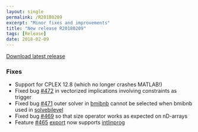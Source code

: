 ```yaml
---
layout: single
permalink: /R20180209
excerpt: "Minor fixes and improvements"
title: "New release R20180209"
tags: [Release]
date: 2018-02-09
---
```


[Download latest release](/download)

### Fixes


* Support for CPLEX 12.8 (which no longer crashes MATLAB!)
* Fixed bug [#472](https://github.com/yalmip/YALMIP/issues/472) in vectorized implications involving constraints as trigger
* Fixed bug [#471](https://github.com/yalmip/YALMIP/issues/471) outer solver in [bmibnb](yalmip.github.io/solver/bmibnb/) cannot be selected when bmibnb used in [solvebilevel](yalmip.github.io/command/solvebilevel/)
* Fixed bug [#469](https://github.com/yalmip/YALMIP/issues/469) so that size operator works as expected on nD-arrays
* Feature [#465](https://github.com/yalmip/YALMIP/issues/465) [export](yalmip.github.io/command/export/) now supports [intlinprog](yalmip.github.io/solver/intlinprog/)











